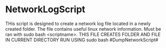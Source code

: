 # NetworkLogScript
THis script is designed to create a network log file located in a newly created folder. 
The file contains useful linux network information. Must be ran with sudo bash &lt;scriptname>.
THIS FILE CREATES FOLDER AND FILE IN CURRENT DIRECTORY
RUN USING 
sudo bash \#DumpNetworkScript#

